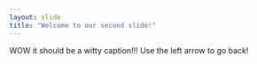 ```yaml
---
layout: slide
title: "Welcome to our second slide!"
---
```

WOW it should be a witty caption!!!
Use the left arrow to go back!
